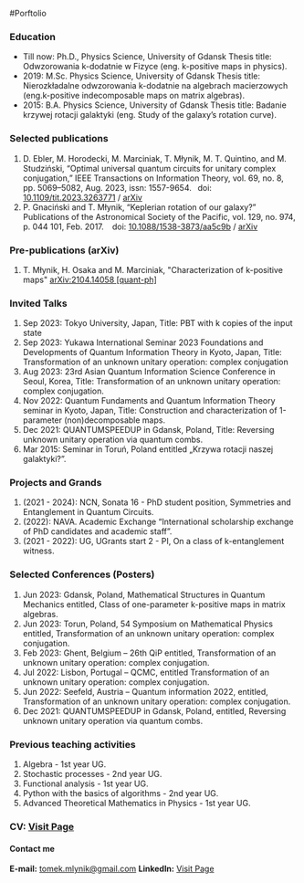 #Porftolio 

### Education
* Till now: Ph.D., Physics Science, University of Gdansk Thesis title: Odwzorowania k-dodatnie w Fizyce (eng. k-positive maps in physics).
* 2019: M.Sc. Physics Science, University of Gdansk Thesis title: Nierozkładalne odwzorowania k-dodatnie na algebrach macierzowych (eng.k-positive indecomposable maps on matrix algebras).
* 2015: B.A. Physics Science, University of Gdansk Thesis title: Badanie krzywej rotacji galaktyki (eng. Study of the galaxy’s rotation curve).


### Selected publications
1. D. Ebler, M. Horodecki, M. Marciniak, T. Młynik, M. T. Quintino, and M. Studziński, “Optimal
universal quantum circuits for unitary complex conjugation,” IEEE Transactions on Information Theory,
vol. 69, no. 8, pp. 5069–5082, Aug. 2023, issn: 1557-9654.  doi: [10.1109/tit.2023.3263771](10.1109/tit.2023.3263771) / [arXiv](https://arxiv.org/abs/2206.00107)
2. P. Gnaciński and T. Młynik, “Keplerian rotation of our galaxy?” Publications of the Astronomical Society
of the Pacific, vol. 129, no. 974, p. 044 101, Feb. 2017.   doi: [10.1088/1538-3873/aa5c9b](10.1088/1538-3873/aa5c9b) / [arXiv](https://arxiv.org/abs/1503.01947)


### Pre-publications (arXiv)
1. T. Młynik, H. Osaka and M. Marciniak, "Characterization of k-positive maps" [arXiv:2104.14058 [quant-ph]](https://arxiv.org/abs/2104.14058) 


### Invited Talks
1. Sep 2023: Tokyo University, Japan, Title: PBT with k copies of the input state
2. Sep 2023: Yukawa International Seminar 2023 Foundations and Developments of Quantum Information Theory in Kyoto, Japan, Title: Transformation of an unknown unitary operation: complex conjugation
3. Aug 2023: 23rd Asian Quantum Information Science Conference in Seoul, Korea, Title: Transformation of an unknown unitary operation: complex conjugation.
4. Nov 2022: Quantum Fundaments and Quantum Information Theory seminar in Kyoto, Japan, Title: Construction and characterization of 1-parameter (non)decomposable maps.
5. Dec 2021: QUANTUMSPEEDUP in Gdansk, Poland, Title: Reversing unknown unitary operation via quantum combs.
6. Mar 2015: Seminar in Toruń, Poland entitled „Krzywa rotacji naszej galaktyki?”.

### Projects and Grands
1. (2021 - 2024): NCN, Sonata 16 - PhD student position, Symmetries and Entanglement in Quantum Circuits.
2. (2022): NAVA. Academic Exchange “International scholarship exchange of PhD candidates and academic staff”.
3. (2021 - 2022): UG, UGrants start 2 - PI, On a class of k-entanglement witness.


### Selected Conferences (Posters)
1. Jun 2023: Gdansk, Poland, Mathematical Structures in Quantum Mechanics entitled, Class of one-parameter k-positive maps in matrix algebras.
2. Jun 2023: Torun, Poland, 54 Symposium on Mathematical Physics entitled, Transformation of an unknown unitary operation: complex conjugation.
3. Feb 2023: Ghent, Belgium – 26th QiP entitled, Transformation of an unknown unitary operation: complex conjugation.
4. Jul 2022: Lisbon, Portugal – QCMC, entitled Transformation of an unknown unitary operation: complex conjugation.
5. Jun 2022: Seefeld, Austria – Quantum information 2022, entitled, Transformation of an unknown unitary operation: complex conjugation.
6. Dec 2021: QUANTUMSPEEDUP in Gdansk, Poland, entitled, Reversing unknown unitary operation via quantum combs.

### Previous teaching activities 
1. Algebra - 1st year UG.
2. Stochastic processes - 2nd year UG.
3. Functional analysis - 1st year UG.
4. Python with the basics of algorithms - 2nd year UG.
5. Advanced Theoretical Mathematics in Physics - 1st year UG.


### **CV:**  <a href="https://github.com/MatuZale/T.Mlynik/blob/main/pdf/CV_Tomasz_Mlynik.pdf" target="_blank">Visit Page</a>

#### Contact me
**E-mail:**  <a href="mailto:tomek.mlynik@gmail.com">tomek.mlynik@gmail.com</a>
**LinkedIn:**  <a href="https://www.linkedin.com/in/tomasz-młynik-949659163/" target="_blank">Visit Page</a>

